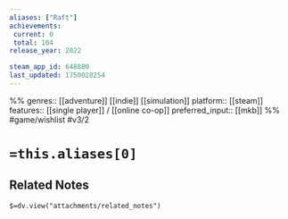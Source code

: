 ```yaml
---
aliases: ["Raft"]
achievements:
 current: 0
 total: 104
release_year: 2022

steam_app_id: 648800
last_updated: 1750028254
---
```

%%
genres:: [[adventure]] [[indie]] [[simulation]]
platform:: [[steam]]
features:: [[single player]] / [[online co-op]]
preferred_input:: [[mkb]]
%%
#game/wishlist
#v3/2

# `=this.aliases[0]`
## Related Notes
`$=dv.view("attachments/related_notes")`